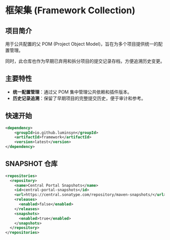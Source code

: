 # 框架集 (Framework Collection)


## 项目简介

用于公共配置的父 POM (Project Object Model)，旨在为多个项目提供统一的配置管理。

同时，此仓库也作为早期已弃用和拆分项目的提交记录存档，方便追溯历史变更。

## 主要特性

*   **统一配置管理**：通过父 POM 集中管理公共依赖和插件版本。
*   **历史记录追溯**：保留了早期项目的完整提交历史，便于审计和参考。

## 快速开始

```xml
<dependency>
    <groupId>io.github.luminsyn</groupId>
    <artifactId>framework</artifactId>
    <version>latest</version>
</dependency>
```

## SNAPSHOT 仓库
```xml
<repositories>
  <repository>
    <name>Central Portal Snapshots</name>
    <id>central-portal-snapshots</id>
    <url>https://central.sonatype.com/repository/maven-snapshots/</url>
    <releases>
      <enabled>false</enabled>
    </releases>
    <snapshots>
      <enabled>true</enabled>
    </snapshots>
  </repository>
</repositories>
```

